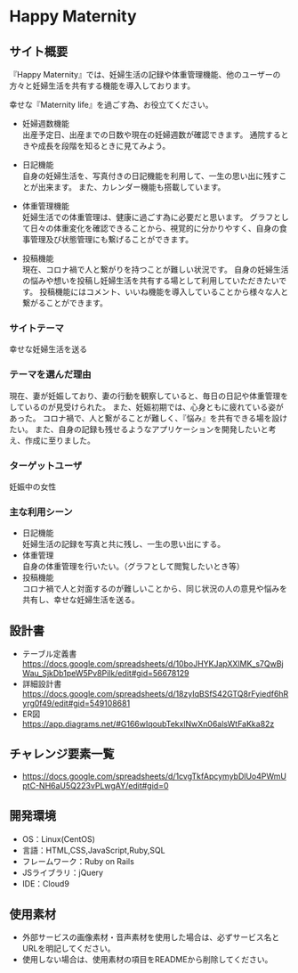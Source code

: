 # Happy Maternity

## サイト概要
『Happy Maternity』では、妊婦生活の記録や体重管理機能、他のユーザーの方々と妊婦生活を共有する機能を導入しております。

幸せな『Maternity life』を過ごす為、お役立てください。
- 妊婦週数機能<br>
出産予定日、出産までの日数や現在の妊婦週数が確認できます。
通院するときや成長を段階を知るときに見てみよう。

- 日記機能<br>
自身の妊婦生活を、写真付きの日記機能を利用して、一生の思い出に残すことが出来ます。
また、カレンダー機能も搭載しています。

- 体重管理機能<br>
妊婦生活での体重管理は、健康に過ごす為に必要だと思います。
グラフとして日々の体重変化を確認できることから、視覚的に分かりやすく、自身の食事管理及び状態管理にも繋げることができます。

- 投稿機能<br>
現在、コロナ禍で人と繋がりを持つことが難しい状況です。
自身の妊婦生活の悩みや想いを投稿し妊婦生活を共有する場として利用していただきたいです。
投稿機能にはコメント、いいね機能を導入していることから様々な人と繋がることができます。

### サイトテーマ
幸せな妊婦生活を送る

### テーマを選んだ理由
現在、妻が妊娠しており、妻の行動を観察していると、毎日の日記や体重管理をしているのが見受けられた。
また、妊娠初期では、心身ともに疲れている姿があった。
コロナ禍で、人と繋がることが難しく、『悩み』を共有できる場を設けたい。
また、自身の記録も残せるようなアプリケーションを開発したいと考え、作成に至りました。

### ターゲットユーザ
妊娠中の女性

### 主な利用シーン
- 日記機能<br>
妊婦生活の記録を写真と共に残し、一生の思い出にする。
- 体重管理<br>
自身の体重管理を行いたい。（グラフとして閲覧したいとき等）
- 投稿機能<br>
コロナ禍で人と対面するのが難しいことから、同じ状況の人の意見や悩みを共有し、幸せな妊婦生活を送る。

## 設計書
- テーブル定義書
https://docs.google.com/spreadsheets/d/10boJHYKJapXXlMK_s7QwBjWau_SjkDb1peW5Pv8Pilk/edit#gid=56678129
- 詳細設計書
https://docs.google.com/spreadsheets/d/18zyIqBSfS42GTQ8rFyiedf6hRyrg0f49/edit#gid=549108681
- ER図
https://app.diagrams.net/#G166wIqoubTekxlNwXn06alsWtFaKka82z

## チャレンジ要素一覧
- https://docs.google.com/spreadsheets/d/1cvgTkfApcymybDlUo4PWmUptC-NH6aU5Q223vPLwgAY/edit#gid=0

## 開発環境
- OS：Linux(CentOS)
- 言語：HTML,CSS,JavaScript,Ruby,SQL
- フレームワーク：Ruby on Rails
- JSライブラリ：jQuery
- IDE：Cloud9

## 使用素材
- 外部サービスの画像素材・音声素材を使用した場合は、必ずサービス名とURLを明記してください。
- 使用しない場合は、使用素材の項目をREADMEから削除してください。